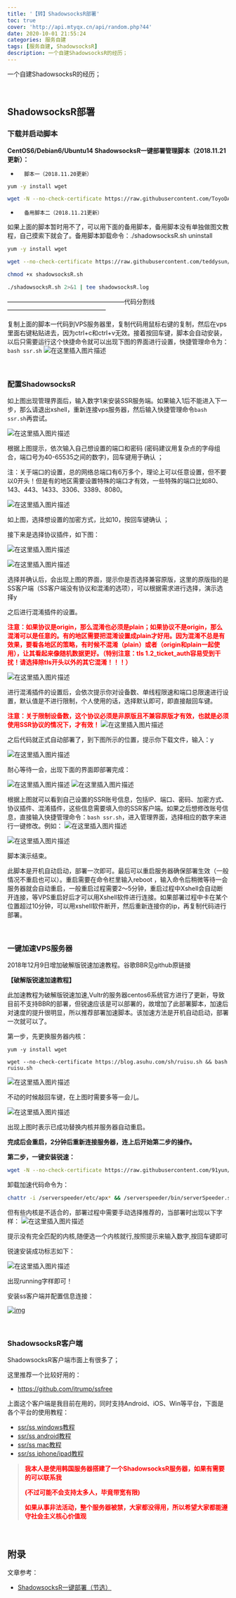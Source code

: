 ```yaml
---
title: '【转】ShadowsocksR部署'
toc: true
cover: 'http://api.mtyqx.cn/api/random.php?44'
date: 2020-10-01 21:55:24
categories: 服务自建
tags: [服务自建, ShadowsocksR]
description: 一个自建ShadowsocksR的经历；
---
```


一个自建ShadowsocksR的经历；

<br/>

<!--more-->

## ShadowsocksR部署

### 下载并启动脚本

 **CentOS6/Debian6/Ubuntu14 ShadowsocksR一键部署管理脚本（2018.11.21更新）：** 

-    	脚本一（2018.11.20更新） 

```bash
yum -y install wget

wget -N --no-check-certificate https://raw.githubusercontent.com/ToyoDAdoubi/doubi/master/ssr.sh && chmod +x ssr.sh && bash ssr.sh
```

-    	备用脚本二（2018.11.21更新） 

 如果上面的脚本暂时用不了，可以用下面的备用脚本，备用脚本没有单独做图文教程，自己摸索下就会了。备用脚本卸载命令：./shadowsocksR.sh uninstall 

```bash
yum -y install wget

wget --no-check-certificate https://raw.githubusercontent.com/teddysun/shadowsocks_install/master/shadowsocksR.sh

chmod +x shadowsocksR.sh

./shadowsocksR.sh 2>&1 | tee shadowsocksR.log
```

 ———————————————————代码分割线———————————————— 

 复制上面的脚本一代码到VPS服务器里，复制代码用鼠标右键的复制，然后在vps里面右键粘贴进去，因为ctrl+c和ctrl+v无效。接着按回车键，脚本会自动安装，以后只需要运行这个快捷命令就可以出现下图的界面进行设置，快捷管理命令为：`bash ssr.sh`
 ![在这里插入图片描述](http://www.pianshen.com/images/599/979e700abc7a92da9d1628a981b1df7f.png) 

<BR/>

### 配置ShadowsocksR

如上图出现管理界面后，输入数字1来安装SSR服务端。如果输入1后不能进入下一步，那么请退出xshell，重新连接vps服务器，然后输入快捷管理命令`bash ssr.sh`再尝试。

 ![在这里插入图片描述](http://www.pianshen.com/images/695/5ec5436cf30707a187c16991bead5ad7.png) 

 根据上图提示，依次输入自己想设置的端口和密码 (密码建议用复杂点的字母组合，端口号为40-65535之间的数字)，回车键用于确认 ；

 注：关于端口的设置，总的网络总端口有6万多个，理论上可以任意设置，但不要以0开头！但是有的地区需要设置特殊的端口才有效，一些特殊的端口比如80、143、443、1433、3306、3389、8080。 

![在这里插入图片描述](http://www.pianshen.com/images/632/49d7ad8f74dfe72dcdf7a431e7e99de8.png) 

 如上图，选择想设置的加密方式，比如10，按回车键确认 ；

 接下来是选择协议插件，如下图： 

 ![在这里插入图片描述](http://www.pianshen.com/images/258/1110f3d1138aaed9f9f903b71e82c9aa.png)

 ![在这里插入图片描述](http://www.pianshen.com/images/755/bf19f654cd239d6a36265e6c2cfaee9b.png) 

 选择并确认后，会出现上图的界面，提示你是否选择兼容原版，这里的原版指的是SS客户端（SS客户端没有协议和混淆的选项），可以根据需求进行选择，演示选择y 

 之后进行混淆插件的设置。 

<font color="#f00">**注意：如果协议是origin，那么混淆也必须是plain；如果协议不是origin，那么混淆可以是任意的。有的地区需要把混淆设置成plain才好用。因为混淆不总是有效果，要看各地区的策略，有时候不混淆（plain）或者（origin和plain一起使用），让其看起来像随机数据更好。（特别注意：tls 1.2_ticket_auth容易受到干扰！请选择除tls开头以外的其它混淆！！！）**</font>

![在这里插入图片描述](http://www.pianshen.com/images/631/b66dbff52324b42ea1e870ba06050c8f.png) 

 进行混淆插件的设置后，会依次提示你对设备数、单线程限速和端口总限速进行设置，默认值是不进行限制，个人使用的话，选择默认即可，即直接敲回车键。 

<font color="#f00">**注意：关于限制设备数，这个协议必须是非原版且不兼容原版才有效，也就是必须使用SSR协议的情况下，才有效！**</font>
 ![在这里插入图片描述](http://www.pianshen.com/images/100/6fd05ea5bc16587ab1b260a5733bc424.png) 

 之后代码就正式自动部署了，到下图所示的位置，提示你下载文件，输入：y

 ![在这里插入图片描述](http://www.pianshen.com/images/609/4ead64e7886bee664db7c2201191e809.png) 

 耐心等待一会，出现下面的界面即部署完成：

 ![在这里插入图片描述](http://www.pianshen.com/images/686/ff45e2cada1a69f098b9d4cd3a16ca86.png)
 ![在这里插入图片描述](http://www.pianshen.com/images/183/0b0b5dac202fa2949551323542be3fd7.png) 

 根据上图就可以看到自己设置的SSR账号信息，包括IP、端口、密码、加密方式、协议插件、混淆插件，这些信息需要填入你的SSR客户端。如果之后想修改账号信息，直接输入快捷管理命令：`bash ssr.sh`，进入管理界面，选择相应的数字来进行一键修改。例如：
 ![在这里插入图片描述](http://www.pianshen.com/images/30/cb7b8d2d693be01859bff0bc6dbc912e.png)

 ![在这里插入图片描述](http://www.pianshen.com/images/913/832bbff8271ee7760673a68b99e5d3c1.png) 

 脚本演示结束。 

 此脚本是开机自动启动，部署一次即可。最后可以重启服务器确保部署生效（一般情况不重启也可以）。重启需要在命令栏里输入reboot  ，输入命令后稍微等待一会服务器就会自动重启，一般重启过程需要2～5分钟，重启过程中Xshell会自动断开连接，等VPS重启好后才可以用Xshell软件进行连接。如果部署过程中卡在某个位置超过10分钟，可以用xshell软件断开，然后重新连接你的ip，再复制代码进行部署。 

<BR/>

### 一键加速VPS服务器

 2018年12月9日增加破解版锐速加速教程。谷歌BBR见github原链接 

 **【破解版锐速加速教程】** 

 此加速教程为破解版锐速加速,Vultr的服务器centos6系统官方进行了更新，导致目前不支持BBR的部署，但锐速应该是可以部署的，故增加了此部署脚本，加速后对速度的提升很明显，所以推荐部署加速脚本。该加速方法是开机自动启动，部署一次就可以了。 

 第一步，先更换服务器内核： 

```
yum -y install wget

wget --no-check-certificate https://blog.asuhu.com/sh/ruisu.sh && bash ruisu.sh
```

 ![在这里插入图片描述](http://www.pianshen.com/images/927/ba44a64eedf1c84a614ce6d2f6730747.png) 

 不动的时候敲回车键，在上图时需要多等一会儿。

![在这里插入图片描述](http://www.pianshen.com/images/162/826195745c7a3fb8e149d95db978cb8a.png) 

 出现上图时表示已成功替换内核并服务器自动重启。 

 **完成后会重启，2分钟后重新连接服务器，连上后开始第二步的操作。** 

 **第二步，一键安装锐速：** 

```bash
wget -N --no-check-certificate https://raw.githubusercontent.com/91yun/serverspeeder/master/serverspeeder-all.sh && bash serverspeeder-all.sh
```

 卸载加速代码命令为： 

```bash
chattr -i /serverspeeder/etc/apx* && /serverspeeder/bin/serverSpeeder.sh uninstall -f
```

 但有些内核是不适合的，部署过程中需要手动选择推荐的，当部署时出现以下字样：
 ![在这里插入图片描述](http://www.pianshen.com/images/323/6be7389b85da9a0fdc3efe322162db53.png) 

 提示没有完全匹配的内核,随便选一个内核就行,按照提示来输入数字,按回车键即可 

 锐速安装成功标志如下：

![在这里插入图片描述](http://www.pianshen.com/images/785/147b581e34966d1f3c9e72ef3d925301.png) 

 出现running字样即可！

 安装ss客户端并配置信息连接：

[![img](http://www.jkxiao.com/wp-content/uploads/2019/11/11.png)](http://www.jkxiao.com/?attachment_id=593)

 <br/>

### ShadowsocksR客户端

ShadowsocksR客户端市面上有很多了；

这里推荐一个比较好用的：

-   https://github.com/itrump/ssfree

上面这个客户端是我目前在用的，同时支持Android、iOS、Win等平台，下面是各个平台的使用教程：

-   [ssr/ss windows教程](https://github.com/itrump/ssfree/blob/master/cn/ssr_ss_tutorial_windows教程.md)
-   [ssr/ss android教程](https://github.com/itrump/ssfree/blob/master/cn/ssr_ss_tutorial_android教程.md)
-   [ssr/ss mac教程](https://github.com/itrump/ssfree/blob/master/cn/ssr_ss_tutorial_mac教程.md)
-   [ssr/ss iphone/ipad教程](https://github.com/itrump/ssfree/blob/master/cn/ssr_ss_tutorial_ios教程.md)

><font color="#f00">**我本人是使用韩国服务器搭建了一个ShadowsocksR服务器，如果有需要的可以联系我**</font>
>
><font color="#f00">**(不过可能不会支持太多人，毕竟带宽有限)**</font>
>
><font color="#f00">**如果从事非法活动，整个服务器被禁，大家都没得用，所以希望大家都能遵守社会主义核心价值观**</font>

 <br/>

## 附录

文章参考：

-   [ShadowsocksR一键部署（节选）](https://www.jkxiao.com/?p=587)

<br/>